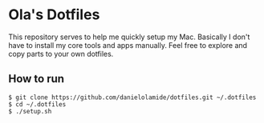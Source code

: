# Ola's Dotfiles
This repository serves to help me quickly setup my Mac. Basically I don't have to install my core tools and apps manually. Feel free to explore and copy parts to your own dotfiles.

## How to run
```
$ git clone https://github.com/danielolamide/dotfiles.git ~/.dotfiles
$ cd ~/.dotfiles
$ ./setup.sh
```
